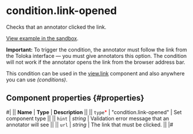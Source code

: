 # condition.link-opened

Checks that an annotator clicked the link.

[View example in the sandbox](https://clck.ru/asS5W).

**Important:** To trigger the condition, the annotator must follow the link from the Toloka interface — you must give annotators this option. The condition will not work if the annotator opens the link from the browser address bar.

This condition can be used in the [view.link](view.link.md) component and also anywhere you can use _(conditions)_.

## Component properties {#properties}

#|
|| **Name** | **Type** | **Description** ||
|| `type`<span style="color: red">\*</span> | "condition.link-opened" | Set component type ||
|| `hint` | _string_ | Validation error message that an annotator will see ||
|| `url` | _string_ | The link that must be clicked. ||
|#
